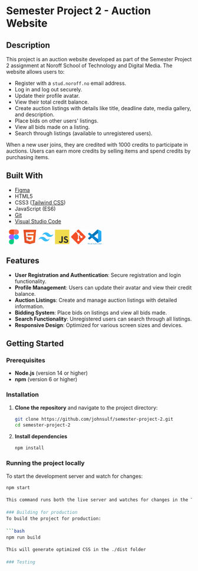 # Semester Project 2 - Auction Website

## Description

This project is an auction website developed as part of the Semester Project 2 assignment at Noroff School of Technology and Digital Media. The website allows users to:

- Register with a `stud.noroff.no` email address.
- Log in and log out securely.
- Update their profile avatar.
- View their total credit balance.
- Create auction listings with details like title, deadline date, media gallery, and description.
- Place bids on other users' listings.
- View all bids made on a listing.
- Search through listings (available to unregistered users).

When a new user joins, they are credited with 1000 credits to participate in auctions. Users can earn more credits by selling items and spend credits by purchasing items.

## Built With

- [Figma](https://www.figma.com/)
- HTML5
- CSS3 ([Tailwind CSS](https://tailwindcss.com/))
- JavaScript (ES6)
- [Git](https://git-scm.com/)
- [Visual Studio Code](https://code.visualstudio.com/)

<div>
  <img src="https://github.com/devicons/devicon/blob/master/icons/figma/figma-original.svg" alt="Figma" width="40" height="40"/>
  <img src="https://github.com/devicons/devicon/blob/master/icons/html5/html5-original.svg" alt="HTML" width="40" height="40"/>
  <img src="https://github.com/devicons/devicon/blob/master/icons/tailwindcss/tailwindcss-plain.svg" alt="Tailwind CSS" width="40" height="40"/>
  <img src="https://github.com/devicons/devicon/blob/master/icons/javascript/javascript-original.svg" alt="JavaScript" width="40" height="40"/>
  <img src="https://github.com/devicons/devicon/blob/master/icons/git/git-original.svg" alt="Git" width="40" height="40"/>
  <img src="https://github.com/devicons/devicon/blob/master/icons/vscode/vscode-original-wordmark.svg" alt="VS Code" width="40" height="40"/>
</div>

## Features

- **User Registration and Authentication**: Secure registration and login functionality.
- **Profile Management**: Users can update their avatar and view their credit balance.
- **Auction Listings**: Create and manage auction listings with detailed information.
- **Bidding System**: Place bids on listings and view all bids made.
- **Search Functionality**: Unregistered users can search through all listings.
- **Responsive Design**: Optimized for various screen sizes and devices.

## Getting Started

### Prerequisites

- **Node.js** (version 14 or higher)
- **npm** (version 6 or higher)

### Installation

1. **Clone the repository** and navigate to the project directory:

   ```bash
   git clone https://github.com/johnsulf/semester-project-2.git
   cd semester-project-2

2. **Install dependencies**
   ```bash
   npm install

### Running the project locally
To start the development server and watch for changes:

```bash
npm start

This command runs both the live server and watches for changes in the Tailwind CSS files

### Building for production
To build the project for production:

```bash
npm run build

This will generate optimized CSS in the ./dist folder

### Testing
